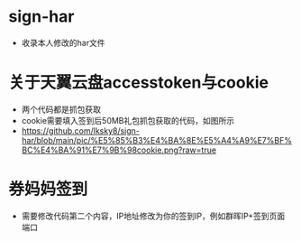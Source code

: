 # sign-har
* 收录本人修改的har文件

# 关于天翼云盘accesstoken与cookie
* 两个代码都是抓包获取
* cookie需要填入签到后50MB礼包抓包获取的代码，如图所示
* https://github.com/lksky8/sign-har/blob/main/pic/%E5%85%B3%E4%BA%8E%E5%A4%A9%E7%BF%BC%E4%BA%91%E7%9B%98cookie.png?raw=true

# 券妈妈签到
* 需要修改代码第二个内容，IP地址修改为你的签到IP，例如群晖IP+签到页面端口

